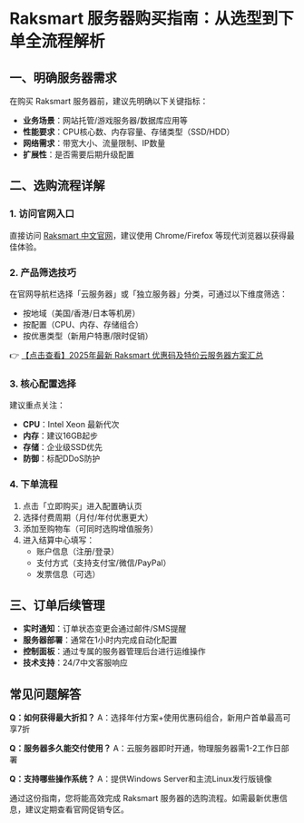 # Raksmart 服务器购买指南：从选型到下单全流程解析

## 一、明确服务器需求
在购买 Raksmart 服务器前，建议先明确以下关键指标：
- **业务场景**：网站托管/游戏服务器/数据库应用等
- **性能要求**：CPU核心数、内存容量、存储类型（SSD/HDD）
- **网络需求**：带宽大小、流量限制、IP数量
- **扩展性**：是否需要后期升级配置

## 二、选购流程详解
### 1. 访问官网入口
直接访问 [Raksmart 中文官网](https://bit.ly/raksmart)，建议使用 Chrome/Firefox 等现代浏览器以获得最佳体验。

### 2. 产品筛选技巧
在官网导航栏选择「云服务器」或「独立服务器」分类，可通过以下维度筛选：
- 按地域（美国/香港/日本等机房）
- 按配置（CPU、内存、存储组合）
- 按优惠类型（新用户特惠/限时促销）

👉 [【点击查看】2025年最新 Raksmart 优惠码及特价云服务器方案汇总](https://bit.ly/raksmart)

### 3. 核心配置选择
建议重点关注：
- **CPU**：Intel Xeon 最新代次
- **内存**：建议16GB起步
- **存储**：企业级SSD优先
- **防御**：标配DDoS防护

### 4. 下单流程
1. 点击「立即购买」进入配置确认页
2. 选择付费周期（月付/年付优惠更大）
3. 添加至购物车（可同时选购增值服务）
4. 进入结算中心填写：
   - 账户信息（注册/登录）
   - 支付方式（支持支付宝/微信/PayPal）
   - 发票信息（可选）

## 三、订单后续管理
- **实时通知**：订单状态变更会通过邮件/SMS提醒
- **服务器部署**：通常在1小时内完成自动化配置
- **控制面板**：通过专属的服务器管理后台进行运维操作
- **技术支持**：24/7中文客服响应

## 常见问题解答
**Q：如何获得最大折扣？**
A：选择年付方案+使用优惠码组合，新用户首单最高可享7折

**Q：服务器多久能交付使用？**
A：云服务器即时开通，物理服务器需1-2工作日部署

**Q：支持哪些操作系统？**
A：提供Windows Server和主流Linux发行版镜像

通过这份指南，您将能高效完成 Raksmart 服务器的选购流程。如需最新优惠信息，建议定期查看官网促销专区。